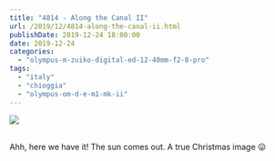 ```yaml
---
title: "4814 - Along the Canal II"
url: /2019/12/4814-along-the-canal-ii.html
publishDate: 2019-12-24 18:00:00
date: 2019-12-24
categories: 
  - "olympus-m-zuiko-digital-ed-12-40mm-f2-8-pro"
tags: 
  - "italy"
  - "chioggia"
  - "olympus-om-d-e-m1-mk-ii"
---
```

<div class="container">
<div class="center"><a target="_blank" href="https://d25zfm9zpd7gm5.cloudfront.net/1200x1200/2018/20180510_182827_lr.jpg"><img class="webfeedsFeaturedVisual" src="https://d25zfm9zpd7gm5.cloudfront.net/0600x0600/2018/20180510_182827_lr.jpg" /></a></div>
</div>
<br />

Ahh, here we have it! The sun comes out. A true Christmas image
:stuck_out_tongue: